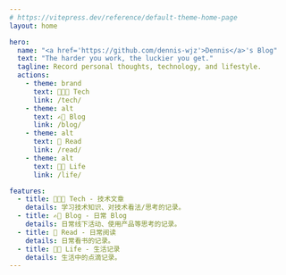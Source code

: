 ```yaml
---
# https://vitepress.dev/reference/default-theme-home-page
layout: home

hero:
  name: "<a href='https://github.com/dennis-wjz'>Dennis</a>'s Blog"
  text: "The harder you work, the luckier you get."
  tagline: Record personal thoughts, technology, and lifestyle.
  actions:
    - theme: brand
      text: 🧑🏻‍💻 Tech
      link: /tech/
    - theme: alt
      text: ✍🏼 Blog
      link: /blog/
    - theme: alt
      text: 📖 Read
      link: /read/
    - theme: alt
      text: 👋🏻 Life
      link: /life/

features:
  - title: 🧑🏻‍💻 Tech - 技术文章
    details: 学习技术知识、对技术看法/思考的记录。
  - title: ✍🏼 Blog - 日常 Blog
    details: 日常线下活动、使用产品等思考的记录。
  - title: 📖 Read - 日常阅读
    details: 日常看书的记录。
  - title: 👋🏻 Life - 生活记录
    details: 生活中的点滴记录。
---
```


